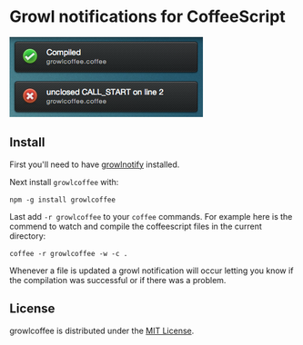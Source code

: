 # Growl notifications for CoffeeScript

![screenshot](https://github.com/kgn/growlcoffee/raw/master/screenshot.png)

## Install

First you'll need to have [growlnotify](http://growl.info/extras.php#growlnotify) installed.

Next install `growlcoffee` with: 

    npm -g install growlcoffee

Last add `-r growlcoffee` to your `coffee` commands. For example here is the commend to watch and compile the coffeescript files in the current directory:

    coffee -r growlcoffee -w -c .

Whenever a file is updated a growl notification will occur letting you know if the compilation was successful or if there was a problem.

## License

growlcoffee is distributed under the [MIT License](https://github.com/kgn/growlcoffee/blob/master/license).
